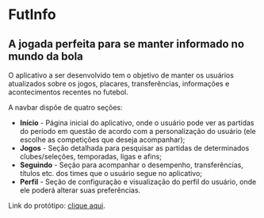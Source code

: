 # FutInfo
## A jogada perfeita para se manter informado no mundo da bola

O aplicativo a ser desenvolvido tem o objetivo de manter os usuários atualizados sobre os jogos, placares, transferências, informações e acontecimentos recentes no futebol.

A navbar dispõe de quatro seções:  
- **Início** - Página inicial do aplicativo, onde o usuário pode ver as partidas do período em questão de acordo com a personalização do usuário (ele escolhe as competições que deseja acompanhar);
- **Jogos** - Seção detalhada para pesquisar as partidas de determinados clubes/seleções, temporadas, ligas e afins;
- **Seguindo** - Seção para acompanhar o desempenho, transferências, títulos etc. dos times que o usuário segue no aplicativo;
- **Perfil** - Seção de configuração e visualização do perfil do usuário, onde ele poderá alterar suas preferências.

Link do protótipo: [clique aqui](https://rp.mockplus.com/team/invitation/3LYdXeGxnd/kbemjdogor).
